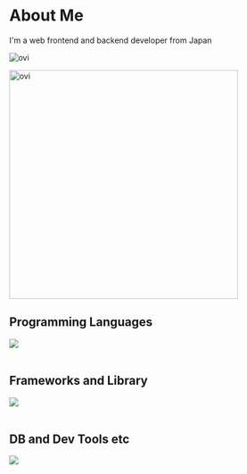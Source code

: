 # About Me

I'm a web frontend and backend developer from Japan

<img src="https://ryo0333.vercel.app/api/top-langs?username=Ryo0333&show_icons=true&locale=en&layout=compact&theme=chartreuse-dark" alt="ovi" /></p>
<img src="https://ryo0333.vercel.app/api?username=Ryo0333&show_icons=true&locale=en&theme=chartreuse-dark&hide=stars" alt="ovi" width="410" />

## Programming Languages

<img src="https://skillicons.dev/icons?i=html,css,js,typescript,python" /> <br /><br />

## Frameworks and Library

<img src="https://skillicons.dev/icons?i=react,nodejs,mui,flask,fastapi" /> <br /><br />

## DB and Dev Tools etc

<img src="https://skillicons.dev/icons?i=postgresql,docker,git,github,githubactions,linux,aws,azure" /> <br /><br />
